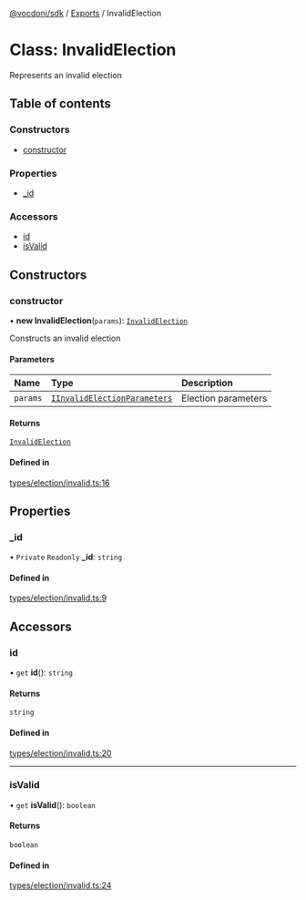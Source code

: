 [@vocdoni/sdk](/sdk) / [Exports](../modules.md) / InvalidElection

# Class: InvalidElection

Represents an invalid election

## Table of contents

### Constructors

- [constructor](InvalidElection.md#constructor)

### Properties

- [\_id](InvalidElection.md#_id)

### Accessors

- [id](InvalidElection.md#id)
- [isValid](InvalidElection.md#isvalid)

## Constructors

### constructor

• **new InvalidElection**(`params`): [`InvalidElection`](InvalidElection.md)

Constructs an invalid election

#### Parameters

| Name | Type | Description |
| :------ | :------ | :------ |
| `params` | [`IInvalidElectionParameters`](../interfaces/IInvalidElectionParameters.md) | Election parameters |

#### Returns

[`InvalidElection`](InvalidElection.md)

#### Defined in

[types/election/invalid.ts:16](https://github.com/vocdoni/vocdoni-sdk/blob/2c8c18a/src/types/election/invalid.ts#L16)

## Properties

### \_id

• `Private` `Readonly` **\_id**: `string`

#### Defined in

[types/election/invalid.ts:9](https://github.com/vocdoni/vocdoni-sdk/blob/2c8c18a/src/types/election/invalid.ts#L9)

## Accessors

### id

• `get` **id**(): `string`

#### Returns

`string`

#### Defined in

[types/election/invalid.ts:20](https://github.com/vocdoni/vocdoni-sdk/blob/2c8c18a/src/types/election/invalid.ts#L20)

___

### isValid

• `get` **isValid**(): `boolean`

#### Returns

`boolean`

#### Defined in

[types/election/invalid.ts:24](https://github.com/vocdoni/vocdoni-sdk/blob/2c8c18a/src/types/election/invalid.ts#L24)
